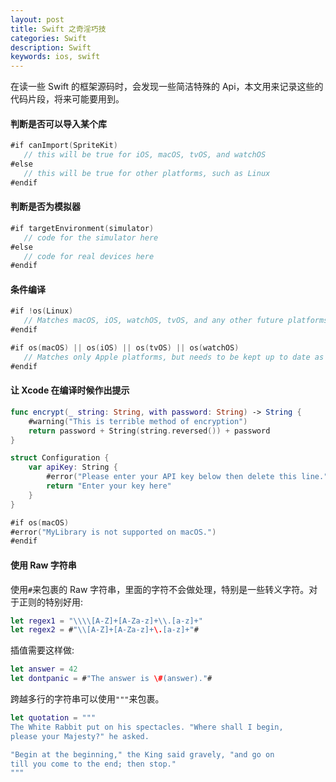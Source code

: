 ```yaml
---
layout: post
title: Swift 之奇淫巧技
categories: Swift
description: Swift
keywords: ios, swift
---
```


在读一些 Swift 的框架源码时，会发现一些简洁特殊的 Api，本文用来记录这些的代码片段，将来可能要用到。


#### 判断是否可以导入某个库
```swift
#if canImport(SpriteKit)
   // this will be true for iOS, macOS, tvOS, and watchOS
#else
   // this will be true for other platforms, such as Linux
#endif
```

#### 判断是否为模拟器
```swift
#if targetEnvironment(simulator)
   // code for the simulator here
#else
   // code for real devices here
#endif
```

#### 条件编译
```swift
#if !os(Linux)
   // Matches macOS, iOS, watchOS, tvOS, and any other future platforms
#endif

#if os(macOS) || os(iOS) || os(tvOS) || os(watchOS)
   // Matches only Apple platforms, but needs to be kept up to date as new platforms are added
#endif
```

#### 让 Xcode 在编译时候作出提示
```swift
func encrypt(_ string: String, with password: String) -> String {
    #warning("This is terrible method of encryption")
    return password + String(string.reversed()) + password
}

struct Configuration {
    var apiKey: String {
        #error("Please enter your API key below then delete this line.")
        return "Enter your key here"
    }
}

#if os(macOS)
#error("MyLibrary is not supported on macOS.")
#endif
```
#### 使用 Raw 字符串
使用`#`来包裹的 Raw 字符串，里面的字符不会做处理，特别是一些转义字符。对于正则的特别好用:
```swift
let regex1 = "\\\\[A-Z]+[A-Za-z]+\\.[a-z]+"
let regex2 = #"\\[A-Z]+[A-Za-z]+\.[a-z]+"#
```
插值需要这样做:
```swift
let answer = 42
let dontpanic = #"The answer is \#(answer)."#
```

跨越多行的字符串可以使用`"""`来包裹。
```swift
let quotation = """
The White Rabbit put on his spectacles. "Where shall I begin,
please your Majesty?" he asked.

"Begin at the beginning," the King said gravely, "and go on
till you come to the end; then stop."
"""
```